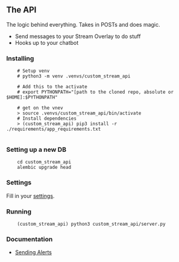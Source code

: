 ## The API

The logic behind everything. Takes in POSTs and does magic.
* Send messages to your Stream Overlay to do stuff
* Hooks up to your chatbot

### Installing
```
    # Setup venv
    # python3 -m venv .venvs/custom_stream_api
    
    # Add this to the activate
    # export PYTHONPATH="[path to the cloned repo, absolute or $HOME]:$PYTHONPATH"
    
    # get on the vnev
    > source .venvs/custom_stream_api/bin/activate
    # Install dependencies
    > (custom_stream_api) pip3 install -r ./requirements/app_requirements.txt
    
```

### Setting up a new DB
```
    cd custom_stream_api
    alembic upgrade head
```

### Settings

Fill in your [settings](custom_stream_api/settings.py).

### Running
```
    (custom_stream_api) python3 custom_stream_api/server.py
```

### Documentation

* [Sending Alerts](docs/alerts.md)